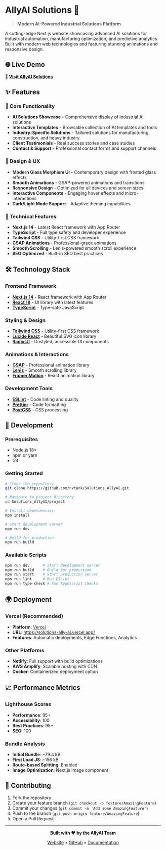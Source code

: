 # AllyAI Solutions 🤖

> **Modern AI-Powered Industrial Solutions Platform**

A cutting-edge Next.js website showcasing advanced AI solutions for industrial automation, manufacturing optimization, and predictive analytics. Built with modern web technologies and featuring stunning animations and responsive design.

## 🌐 Live Demo

**🔗 [Visit AllyAI Solutions](https://solutions-ally-ai.vercel.app/)**

## ✨ Features

### 🎯 Core Functionality
- **AI Solutions Showcase** - Comprehensive display of industrial AI solutions
- **Interactive Templates** - Browsable collection of AI templates and tools
- **Industry-Specific Solutions** - Tailored solutions for manufacturing, construction, and heavy industry
- **Client Testimonials** - Real success stories and case studies
- **Contact & Support** - Professional contact forms and support channels

### 🎨 Design & UX
- **Modern Glass Morphism UI** - Contemporary design with frosted glass effects
- **Smooth Animations** - GSAP-powered animations and transitions
- **Responsive Design** - Optimized for all devices and screen sizes
- **Interactive Components** - Engaging hover effects and micro-interactions
- **Dark/Light Mode Support** - Adaptive theming capabilities

### 🚀 Technical Features
- **Next.js 14** - Latest React framework with App Router
- **TypeScript** - Full type safety and developer experience
- **Tailwind CSS** - Utility-first CSS framework
- **GSAP Animations** - Professional-grade animations
- **Smooth Scrolling** - Lenis-powered smooth scroll experience
- **SEO Optimized** - Built-in SEO best practices

## 🛠️ Technology Stack

### Frontend Framework
- **[Next.js 14](https://nextjs.org/)** - React framework with App Router
- **[React 18](https://reactjs.org/)** - UI library with latest features
- **[TypeScript](https://www.typescriptlang.org/)** - Type-safe JavaScript

### Styling & Design
- **[Tailwind CSS](https://tailwindcss.com/)** - Utility-first CSS framework
- **[Lucide React](https://lucide.dev/)** - Beautiful SVG icon library
- **[Radix UI](https://www.radix-ui.com/)** - Unstyled, accessible UI components

### Animations & Interactions
- **[GSAP](https://greensock.com/gsap/)** - Professional animation library
- **[Lenis](https://github.com/studio-freight/lenis)** - Smooth scrolling library
- **[Framer Motion](https://www.framer.com/motion/)** - React animation library

### Development Tools
- **[ESLint](https://eslint.org/)** - Code linting and quality
- **[Prettier](https://prettier.io/)** - Code formatting
- **[PostCSS](https://postcss.org/)** - CSS processing

## 🔧 Development

### Prerequisites
- Node.js 18+
- npm or yarn
- Git

### Getting Started
```bash
# Clone the repository
git clone https://github.com/nvtank/Solutions_AllyAI.git

# Navigate to project directory
cd Solutions_AllyAI/project

# Install dependencies
npm install

# Start development server
npm run dev

# Build for production
npm run build
```

### Available Scripts
```bash
npm run dev      # Start development server
npm run build    # Build for production
npm run start    # Start production server
npm run lint     # Run ESLint
npm run type-check # Run TypeScript checks
```

## 🌍 Deployment

### Vercel (Recommended)
- **Platform**: [Vercel](https://vercel.com/)
- **URL**: https://solutions-ally-ai.vercel.app/
- **Features**: Automatic deployments, Edge Functions, Analytics

### Other Platforms
- **Netlify**: Full support with build optimizations
- **AWS Amplify**: Scalable hosting with CDN
- **Docker**: Containerized deployment option

## 📈 Performance Metrics

### Lighthouse Scores
- **Performance**: 95+
- **Accessibility**: 100
- **Best Practices**: 95+
- **SEO**: 100

### Bundle Analysis
- **Initial Bundle**: ~79.4 kB
- **First Load JS**: ~156 kB
- **Route-based Splitting**: Enabled
- **Image Optimization**: Next.js Image component

## 🤝 Contributing

1. Fork the repository
2. Create your feature branch (`git checkout -b feature/AmazingFeature`)
3. Commit your changes (`git commit -m 'Add some AmazingFeature'`)
4. Push to the branch (`git push origin feature/AmazingFeature`)
5. Open a Pull Request

---

<div align="center">

**Built with ❤️ by the AllyAI Team**

[Website](https://solutions-ally-ai.vercel.app/) • [GitHub](https://github.com/nvtank/Solutions_AllyAI) • [Documentation](https://github.com/nvtank/Solutions_AllyAI/wiki)

</div>
